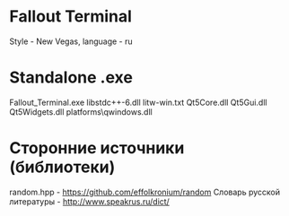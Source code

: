 # Fallout Terminal
Style - New Vegas, language - ru

# Standalone .exe
Fallout_Terminal.exe
libstdc++-6.dll
litw-win.txt
Qt5Core.dll
Qt5Gui.dll
Qt5Widgets.dll
platforms\qwindows.dll

# Сторонние источники (библиотеки)
random.hpp - https://github.com/effolkronium/random
Словарь русской литературы - http://www.speakrus.ru/dict/